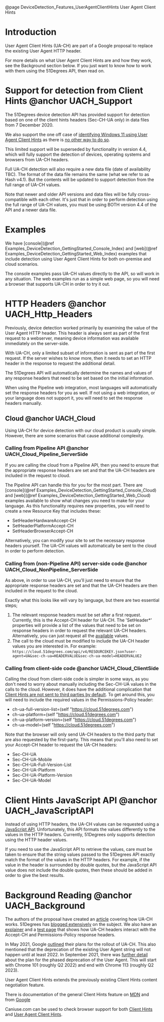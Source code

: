 @page DeviceDetection_Features_UserAgentClientHints User Agent Client Hints
# Introduction

User Agent Client Hints (UA-CH) are part of a Google proposal to replace the 
existing User Agent HTTP header.

For more details on what User Agent Client Hints are and how they work,
see the Background section below. If you just want to know how to
work with them using the 51Degrees API, then read on.

# Support for detection from Client Hints @anchor UACH_Support

The 51Degrees device detection API has provided support for detection 
based on one of the client hints headers (Sec-CH-UA only) in data files 
from 7 December 2020.

We also support the one off case of [identifying Windows 11 using User Agent Client Hints](https://51degrees.com/blog/windows-11-detectable-with-uach)
as there is [no other way to do so](https://docs.microsoft.com/en-us/microsoft-edge/web-platform/how-to-detect-win11).

This limited support will be superseded by functionality in version 4.4, which will 
fully support the detection of devices, operating systems and browsers from UA-CH headers. 

Full UA-CH detection will also require a new data file (date of availability TBC). The format of 
the data file remains the same (what we refer to as Hash v4.1). But the contents will be updated 
to support detection from the full range of UA-CH values.

Note that newer and older API versions and data files will be fully cross-compatible with each 
other. It's just that in order to perform detection using the full range of UA-CH values, you must 
be using BOTH version 4.4 of the API and a newer data file.

# Examples

We have [console](@ref Examples_DeviceDetection_GettingStarted_Console_Index) and 
[web](@ref Examples_DeviceDetection_GettingStarted_Web_Index) examples that include detection 
using User Agent Client Hints for both on-premise and cloud scenarios.

The console examples pass UA-CH values directly to the API, so will work in any situation.
The web examples run as a simple web page, so you will need a browser that supports UA-CH in 
order to try it out.

# HTTP Headers @anchor UACH_Http_Headers

Previously, device detection worked primarily by examining the 
value of the User Agent HTTP header. This header is always sent as part 
of the first request to a webserver, meaning device information was 
available immediately on the server-side.

With UA-CH, only a limited subset of information is sent as part of the 
first request.
If the server wishes to know more, then it needs to set an HTTP header in
the response to request the additional detail.

The 51Degrees API will automatically determine the names and values of
any response headers that need to be set based on the initial information.

When using the Pipeline web integration, most languages will automatically set the response 
headers for you as well. If not using a web integration, or your language does not support it, 
you will need to set the response headers manually.

## Cloud @anchor UACH_Cloud

Using UA-CH for device detection with our cloud product is usually simple.
However, there are some scenarios that cause additional complexity.

### Calling from Pipeline API @anchor UACH_Cloud_Pipeline_ServerSide

If you are calling the cloud from a Pipeline API, then you need 
to ensure that the appropriate response headers are set and that the 
UA-CH headers are included in the request to cloud.

The Pipeline API can handle this for you for the most part. There are 
[console](@ref Examples_DeviceDetection_GettingStarted_Console_Cloud) and 
[web](@ref Examples_DeviceDetection_GettingStarted_Web_Cloud) examples 
available to show what changes you need to make for your language.
As this functionality requires new properties, you will need to create a new Resource Key 
that includes these: 
- SetHeaderHardwareAccept-CH
- SetHeaderPlatformAccept-CH
- SetHeaderBrowserAccept-CH

Alternatively, you can modify your site to set the necessary response headers yourself. The 
UA-CH values will automatically be sent to the cloud in order to perform detection.

### Calling from (non-Pipeline API) server-side code @anchor UACH_Cloud_NonPipeline_ServerSide

As above, in order to use UA-CH, you'll just need to ensure that the 
appropriate response headers are set and that the UA-CH headers are 
then included in the request to the cloud.

Exactly what this looks like will vary by language, but there are 
two essential steps;

1. The relevant response headers must be set after a first request. Currently, this is the Accept-CH header for UA-CH. The 'SetHeader*' properties will provide a list of the values that need to be set on response headers in order to request the relevant UA-CH headers. Alternatively, you can just request all the [available](https://wicg.github.io/ua-client-hints/#http-ua-hints) values. 
2. The call to the cloud must be modified to include the UA-CH header values you are interested in. For example: `https://cloud.51degrees.com/api/v4/RESOURCEKEY.json?user-agent=UA&sec-ch-ua=HEADERVALUE&sec-ch-ua-model=HEADERVALUE2`

### Calling from client-side code @anchor UACH_Cloud_ClientSide	

Calling the cloud from client-side code is simpler in some ways, as you 
don't need to worry about manually including the Sec-CH-UA values in
the calls to the cloud.
However, it does have the additional complication that 
[Client Hints are not sent to third parties by default](https://web.dev/user-agent-client-hints/#hint-scope-and-cross-origin-requests).
To get around this, you will need to include the required values in the 
Permissions-Policy header:

- ch-ua-full-version-list=(self "https://cloud.51degrees.com")  
- ch-ua-platform=(self "https://cloud.51degrees.com")  
- ch-ua-platform-version=(self "https://cloud.51degrees.com")
- ch-ua-model=(self "https://cloud.51degrees.com")  

Note that the browser will only send UA-CH headers to the third party that are also 
requested by the first-party. This means that you'll also need to set your Accept-CH header 
to request the UA-CH headers:

- Sec-CH-UA  
- Sec-CH-UA-Mobile  
- Sec-CH-UA-Full-Version-List 
- Sec-CH-UA-Platform  
- Sec-CH-UA-Platform-Version
- Sec-CH-UA-Model  

# Client Hints JavaScript API @anchor UACH_JavaScriptAPI	

Instead of using HTTP headers, the UA-CH values can be requested using a 
[JavaScript API](https://developer.mozilla.org/en-US/docs/Web/API/User-Agent_Client_Hints_API).
Unfortunately, this API formats the values differently to the values in the HTTP headers.
Currently, 51Degrees only supports detection using the HTTP header values.

If you need to use the JavaScript API to retrieve the values, care must be taken to ensure 
that the string values passed to the 51Degrees API exactly match the format of the values in the
HTTP headers. For example, if the value in the header is surrounded by double quotes, but the 
JavaScript API value does not include the double quotes, then these should be added in order to
give the best results.

# Background Reading @anchor UACH_Background

The authors of the proposal have created an [article](https://web.dev/user-agent-client-hints) 
covering how UA-CH works.
51Degrees has [blogged extensively](https://51degrees.com/resources/blogs/tag/Client%20Hints) 
on the subject. We also have an [explainer](https://learnclienthints.com/) and a 
[test page](https://51degrees.com/client-hints) 
that shows how UA-CH headers interact with the Accept-CH and Permissions-Policy response headers.

In May 2021, Google [outlined](https://blog.chromium.org/2021/05/update-on-user-agent-string-reduction.html) 
their plans for the rollout of UA-CH. This also mentioned that the deprecation of the 
existing User Agent string will not happen until at least 2022.
In September 2021, there was [further detail](https://blog.chromium.org/2021/09/user-agent-reduction-origin-trial-and-dates.html) 
about the plan for the phased deprecation of the User Agent.
This will start with Chrome 101 (roughly Q2 2022) and end with Chrome 113 (roughly Q2 2023).

User Agent Client Hints extends the previously existing Client Hints content 
negotiation feature.

There is documentation of the general Client Hints feature on 
[MDN](https://developer.mozilla.org/en-US/docs/Glossary/Client_hints) and
from [Google](https://developers.google.com/web/fundamentals/performance/optimizing-content-efficiency/client-hints)

Caniuse.com can be used to check browser support for both 
[Client Hints](https://caniuse.com/client-hints-dpr-width-viewport) and 
[User Agent Client Hints](https://caniuse.com/mdn-api_navigator_useragentdata).






